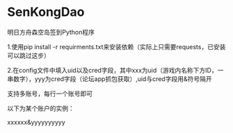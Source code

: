 # SenKongDao
明日方舟森空岛签到Python程序

1.使用pip install -r requirments.txt来安装依赖（实际上只需要requests，已安装可以跳过这步）

2.在config文件中填入uid以及cred字段，其中xxx为uid（游戏内名称下方ID，一串数字），yyy为cred字段（论坛app抓包获取）,uid与cred字段用&符号隔开  

支持多账号，每行一个账号即可  

以下为某个账户的实例：  

xxxxxx&yyyyyyyyyy
